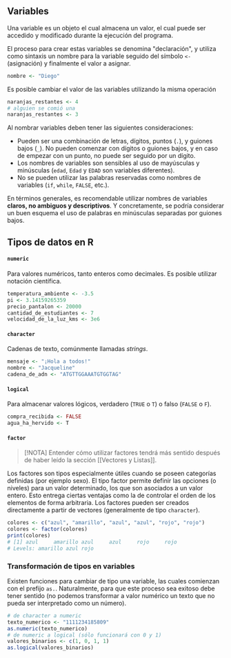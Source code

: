 ## Variables
Una variable es un objeto el cual almacena un valor, el cual puede ser accedido y modificado durante la ejecución del programa.

El proceso para crear estas variables se denomina "declaración", y utiliza como sintaxis un nombre para la variable seguido del símbolo `<-` (asignación) y finalmente el valor a asignar.
```r
nombre <- "Diego"
```
Es posible cambiar el valor de las variables utilizando la misma operación
```r
naranjas_restantes <- 4
# alguien se comió una
naranjas_restantes <- 3
```

Al nombrar variables deben tener las siguientes consideraciones:
- Pueden ser una combinación de letras, dígitos, puntos (`.`), y guiones bajos (`_`). No pueden comenzar con dígitos o guiones bajos, y en caso de empezar con un punto, no puede ser seguido por un dígito.
- Los nombres de variables son sensibles al uso de mayúsculas y minúsculas (`edad`, `Edad` y `EDAD` son variables diferentes).
- No se pueden utilizar las palabras reservadas como nombres de variables (`if`, `while`, `FALSE`, etc.).

En términos generales, es recomendable utilizar nombres de variables **claros, no ambiguos y descriptivos**. Y concretamente, se podría considerar un buen esquema el uso de palabras en minúsculas separadas por guiones bajos.

## Tipos de datos en R
#### `numeric`
Para valores numéricos, tanto enteros como decimales. Es posible utilizar notación científica.
```r
temperatura_ambiente <- -3.5
pi <- 3.14159265359
precio_pantalon <- 20000
cantidad_de_estudiantes <- 7
velocidad_de_la_luz_kms <- 3e6
```

#### `character` 
Cadenas de texto, comúnmente llamadas *strings*.
```r
mensaje <- "¡Hola a todos!"
nombre <- "Jacqueline"
cadena_de_adn <- "ATGTTGGAAATGTGGTAG"
```

#### `logical`
Para almacenar valores lógicos, verdadero (`TRUE` o `T`) o falso (`FALSE` o `F`).
```r
compra_recibida <- FALSE
agua_ha_hervido <- T
```

#### `factor`
> [!NOTA]
Entender cómo utilizar factores tendrá más sentido después de haber leído la sección [[Vectores y Listas]].

Los factores son tipos especialmente útiles cuando se poseen categorías definidas (por ejemplo sexo). El tipo factor permite definir las opciones (o niveles) para un valor determinado, los que son asociados a un valor entero. Esto entrega ciertas ventajas como la de controlar el orden de los elementos de forma arbitraria.
Los factores pueden ser creados directamente a partir de vectores (generalmente de tipo `character`).
```r
colores <- c("azul", "amarillo", "azul", "azul", "rojo", "rojo")
colores <- factor(colores)
print(colores)
# [1] azul     amarillo azul     azul     rojo     rojo    
# Levels: amarillo azul rojo
```

### Transformación de tipos en variables
Existen funciones para cambiar de tipo una variable, las cuales comienzan con el prefijo `as.`. Naturalmente, para que este proceso sea exitoso debe tener sentido (no podemos transformar a valor numérico un texto que no pueda ser interpretado como un número).
```r
# de character a numeric
texto_numerico <- "1111234185809"
as.numeric(texto_numerico)
# de numeric a logical (sólo funcionará con 0 y 1)
valores_binarios <- c(1, 0, 1, 1)
as.logical(valores_binarios)
```